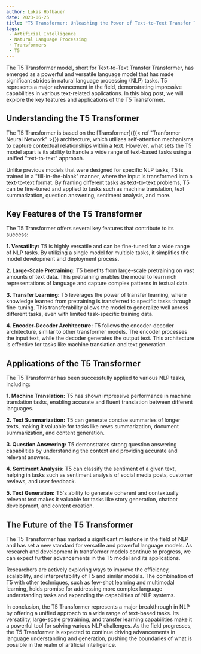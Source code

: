 ```yaml
---
author: Lukas Hofbauer
date: 2023-06-25
title: "T5 Transformer: Unleashing the Power of Text-to-Text Transfer Transformer"
tags: 
 - Artificial Intelligence
 - Natural Language Processing
 - Transformers
 - T5
---
```

The T5 Transformer model, short for Text-to-Text Transfer Transformer, has emerged as a powerful and versatile language model that has made significant strides in natural language processing (NLP) tasks. T5 represents a major advancement in the field, demonstrating impressive capabilities in various text-related applications. In this blog post, we will explore the key features and applications of the T5 Transformer.

## Understanding the T5 Transformer

The T5 Transformer is based on the [Transformer]({{< ref "Tranformer Neural Network" >}}) architecture, which utilizes self-attention mechanisms to capture contextual relationships within a text. However, what sets the T5 model apart is its ability to handle a wide range of text-based tasks using a unified "text-to-text" approach.

Unlike previous models that were designed for specific NLP tasks, T5 is trained in a "fill-in-the-blank" manner, where the input is transformed into a text-to-text format. By framing different tasks as text-to-text problems, T5 can be fine-tuned and applied to tasks such as machine translation, text summarization, question answering, sentiment analysis, and more.

## Key Features of the T5 Transformer

The T5 Transformer offers several key features that contribute to its success:

**1. Versatility:** T5 is highly versatile and can be fine-tuned for a wide range of NLP tasks. By utilizing a single model for multiple tasks, it simplifies the model development and deployment process.

**2. Large-Scale Pretraining:** T5 benefits from large-scale pretraining on vast amounts of text data. This pretraining enables the model to learn rich representations of language and capture complex patterns in textual data.

**3. Transfer Learning:** T5 leverages the power of transfer learning, where knowledge learned from pretraining is transferred to specific tasks through fine-tuning. This transferability allows the model to generalize well across different tasks, even with limited task-specific training data.

**4. Encoder-Decoder Architecture:** T5 follows the encoder-decoder architecture, similar to other transformer models. The encoder processes the input text, while the decoder generates the output text. This architecture is effective for tasks like machine translation and text generation.

## Applications of the T5 Transformer

The T5 Transformer has been successfully applied to various NLP tasks, including:

**1. Machine Translation:** T5 has shown impressive performance in machine translation tasks, enabling accurate and fluent translation between different languages.

**2. Text Summarization:** T5 can generate concise summaries of longer texts, making it valuable for tasks like news summarization, document summarization, and content generation.

**3. Question Answering:** T5 demonstrates strong question answering capabilities by understanding the context and providing accurate and relevant answers.

**4. Sentiment Analysis:** T5 can classify the sentiment of a given text, helping in tasks such as sentiment analysis of social media posts, customer reviews, and user feedback.

**5. Text Generation:** T5's ability to generate coherent and contextually relevant text makes it valuable for tasks like story generation, chatbot development, and content creation.

## The Future of the T5 Transformer

The T5 Transformer has marked a significant milestone in the field of NLP and has set a new standard for versatile and powerful language models. As research and development in transformer models continue to progress, we can expect further advancements in the T5 model and its applications.

Researchers are actively exploring ways to improve the efficiency, scalability, and interpretability of T5 and similar models. The combination of T5 with other techniques, such as few-shot learning and multimodal learning, holds promise for addressing more complex language understanding tasks and expanding the capabilities of NLP systems.

In conclusion, the T5 Transformer represents a major breakthrough in NLP by offering a unified approach to a wide range of text-based tasks. Its versatility, large-scale pretraining, and transfer learning capabilities make it a powerful tool for solving various NLP challenges. As the field progresses, the T5 Transformer is expected to continue driving advancements in language understanding and generation, pushing the boundaries of what is possible in the realm of artificial intelligence.

